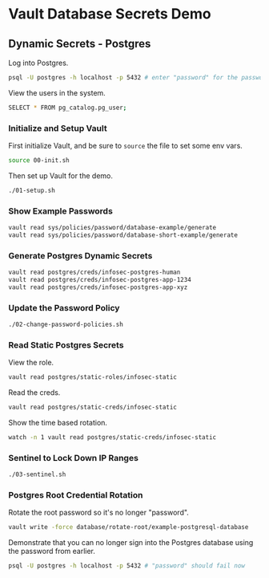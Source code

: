 # Vault Database Secrets Demo

## Dynamic Secrets - Postgres

Log into Postgres.

```bash
psql -U postgres -h localhost -p 5432 # enter "password" for the password
```

View the users in the system.

```bash
SELECT * FROM pg_catalog.pg_user;
```

### Initialize and Setup Vault

First initialize Vault, and be sure to `source` the file to set some env vars.

```bash
source 00-init.sh
```

Then set up Vault for the demo.

```bash
./01-setup.sh
```

### Show Example Passwords

```bash
vault read sys/policies/password/database-example/generate
vault read sys/policies/password/database-short-example/generate
```

### Generate Postgres Dynamic Secrets

```bash
vault read postgres/creds/infosec-postgres-human
vault read postgres/creds/infosec-postgres-app-1234
vault read postgres/creds/infosec-postgres-app-xyz
```

### Update the Password Policy

```bash
./02-change-password-policies.sh
```

### Read Static Postgres Secrets

View the role.

```bash
vault read postgres/static-roles/infosec-static
```

Read the creds.

```bash
vault read postgres/static-creds/infosec-static
```

Show the time based rotation.

```bash
watch -n 1 vault read postgres/static-creds/infosec-static
```

### Sentinel to Lock Down IP Ranges

```bash
./03-sentinel.sh
```

### Postgres Root Credential Rotation

Rotate the root password so it's no longer "password".

```bash
vault write -force database/rotate-root/example-postgresql-database
```

Demonstrate that you can no longer sign into the Postgres database using the password from earlier.

```bash
psql -U postgres -h localhost -p 5432 # "password" should fail now
```

